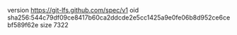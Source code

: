 version https://git-lfs.github.com/spec/v1
oid sha256:544c79df09ce8417b60ca2ddcde2e5cc1425a9e0fe06b8d952ce6cebf589f62e
size 7322
